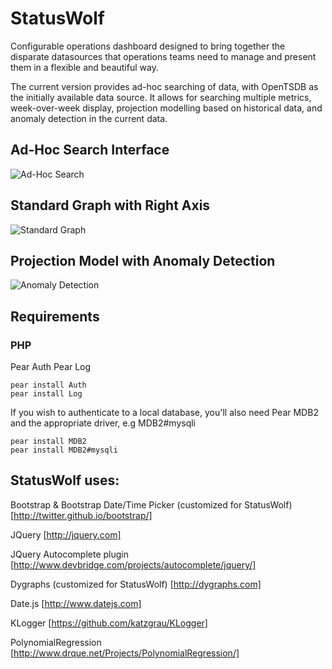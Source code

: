 StatusWolf
==========

Configurable operations dashboard designed to bring together the
disparate datasources that operations teams need to manage and present
them in a flexible and beautiful way.

The current version provides ad-hoc searching of data, with OpenTSDB as
the initially available data source. It allows for searching multiple
metrics, week-over-week display, projection modelling based on historical
data, and anomaly detection in the current data.

## Ad-Hoc Search Interface
![Ad-Hoc Search](https://cloud.box.com/s/a8aqjs34mpa65de6bp90)

## Standard Graph with Right Axis
![Standard Graph](https://cloud.box.com/s/t1v30ygv65jq6uismjqu)

## Projection Model with Anomaly Detection
![Anomaly Detection](https://cloud.box.com/s/wybbtdmr09qee8gibicf)

## Requirements
### PHP
Pear Auth
Pear Log

    pear install Auth
    pear install Log

If you wish to authenticate to a local database, you'll also need
Pear MDB2 and the appropriate driver, e.g MDB2#mysqli

    pear install MDB2
    pear install MDB2#mysqli

## StatusWolf uses:
Bootstrap & Bootstrap Date/Time Picker (customized for StatusWolf)
[http://twitter.github.io/bootstrap/]

JQuery
[http://jquery.com]

JQuery Autocomplete plugin
[http://www.devbridge.com/projects/autocomplete/jquery/]

Dygraphs (customized for StatusWolf)
[http://dygraphs.com]

Date.js
[http://www.datejs.com]

KLogger
[https://github.com/katzgrau/KLogger]

PolynomialRegression
[http://www.drque.net/Projects/PolynomialRegression/]